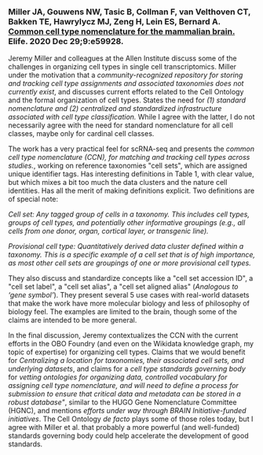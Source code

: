 ### Miller JA, Gouwens NW, Tasic B, Collman F, van Velthoven CT, Bakken TE, Hawrylycz MJ, Zeng H, Lein ES, Bernard A. [Common cell type nomenclature for the mammalian brain.](https://doi.org/10.7554/eLife.59928) Elife. 2020 Dec 29;9:e59928.

Jeremy Miller and colleagues at the Allen Institute discuss some of the challenges in organizing cell types in single cell transcriptomics. Miller under the motivation that a *community-recognized repository for storing and tracking cell type assignments and associated taxonomies does not currently exist*, and discusses current efforts related to the Cell Ontology and the formal organization of cell types. States the need for *(1) standard nomenclature and (2) centralized and standardized infrastructure associated with cell type classification.* While I agree with the latter, I do not necessarily agree with the need for standard nomenclature for all cell classes, maybe only for cardinal cell classes. 

The work has a very practical feel for scRNA-seq and presents the *common cell type nomenclature (CCN), for matching and tracking cell types across studies.*, working on reference taxonomies "cell sets", which are assigned unique identifier tags. Has interesting definitions in Table 1, with clear value, but which mixes a bit too much the data clusters and the nature cell identities. Has all the merit of making definitions explicit. Two definitions are of special note: 

*Cell set:	Any tagged group of cells in a taxonomy. This includes cell types, groups of cell types, and potentially other informative groupings (e.g., all cells from one donor, organ, cortical layer, or transgenic line).*

*Provisional cell type: Quantitatively derived data cluster defined within a taxonomy. This is a specific example of a cell set that is of high importance, as most other cell sets are groupings of one or more provisional cell types.* 

They also discuss and standardize concepts like a "cell set accession ID", a  "cell set label", a "cell set alias", a "cell set aligned alias" (*Analogous to ‘gene symbol’*). 
They present several 5 use cases with real-world datasets that make the work have more molecular biology and less of philosophy of biology feel. The examples are limited to the brain, though some of the claims are intended to be more general. 

In the final discussion, Jeremy contextualizes the CCN with the current efforts in the OBO Foundry (and even on the Wikidata knowledge graph, my topic of expertise) for organizing cell types. Claims that  we would benefit for *Centralizing a location for taxonomies, their associated cell sets, and underlying datasets*, and claims for a *cell type standards governing body* for *vetting ontologies for organizing data, controlled vocabulary for assigning cell type nomenclature, and will need to define a process for submission to ensure that critical data and metadata can be stored in a robust database"*, similar to the HUGO Gene Nomenclature Committee (HGNC), and mentions  *efforts under way through BRAIN Initiative-funded initiatives*. The Cell Ontology *de facto* plays some of those roles today, but I agree with Miller et al. that probably a more powerful (and well-funded) standards governing body could help accelerate the development of good standards. 
